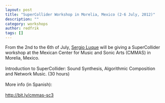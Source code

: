 ```yaml
---
layout: post
title: "SuperCollider Workshop in Morelia, Mexico (2-6 July, 2012)"
description: ""
category: workshops
author: redfrik
tags: []
---
```

<p>From the 2nd to the 6th of July, <a href="http://www.sergioluque.com">Sergio Luque</a> will be giving a SuperCollider workshop at the Mexican Center for Music and Sonic Arts (CMMAS) in Morelia, Mexico.<br />
<br />
Introduction to SuperCollider: Sound Synthesis, Algorithmic Composition and Network Music. (30 hours)<br />
<br />
More info (in Spanish):<br />
<br />
<a href="http://bit.ly/cmmas-sc3">http://bit.ly/cmmas-sc3</a></p>

